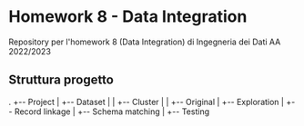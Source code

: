 # Homework 8 - Data Integration

Repository per l'homework 8 (Data Integration) di Ingegneria dei Dati AA 2022/2023

## Struttura progetto

.
+-- Project
|	+-- Dataset
|	|	+-- Cluster
|	|	+-- Original
|	+-- Exploration
|	+-- Record linkage
|	+-- Schema matching
|	+-- Testing